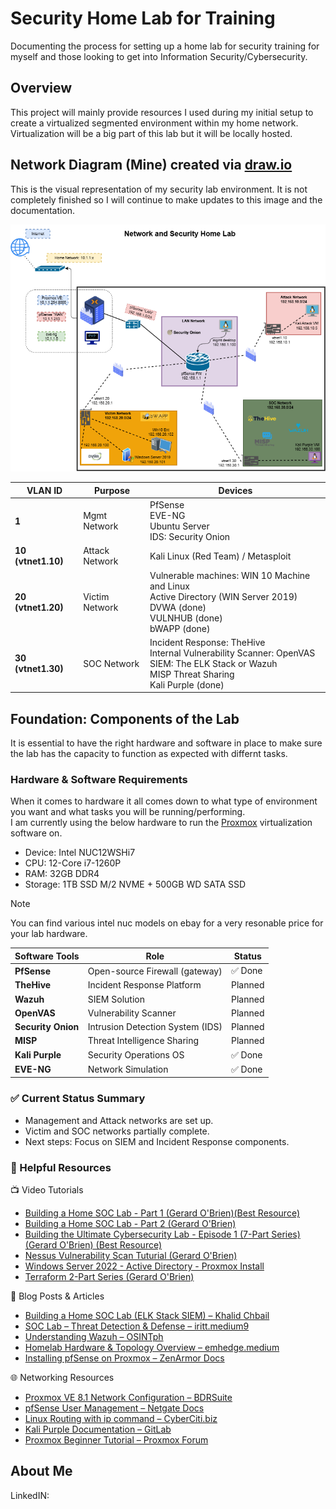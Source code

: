 # Security Home Lab for Training 
Documenting the process for setting up a home lab for security training for myself and those looking to get into Information Security/Cybersecurity. 

## Overview 
This project will mainly provide resources I used during my initial setup to create a virtualized segmented environment within my home network. Virtualization will be a big part of this lab but it will be locally hosted. 

## Network Diagram (Mine) created via [draw.io](https://github.com/jgraph/drawio-desktop)
This is the visual representation of my security lab environment. It is not completely finished so I will continue to make updates to this image and the documentation.

![security lab diagram](https://github.com/kaptain-planet/security-homelab/blob/27631ed60d00d1ed8ae13edb5f432a609366c8e2/HomeLab_2025.png)

| VLAN ID               | Purpose             | Devices |
| --------------------- | ------------------- | ------- |
| **1**                 | Mgmt Network        | PfSense <br> EVE-NG <br> Ubuntu Server <br> IDS: Security Onion | 
| **10 (vtnet1.10)**    | Attack Network      | Kali Linux (Red Team) / Metasploit |
| **20 (vtnet1.20)**    | Victim Network      | Vulnerable machines: WIN 10 Machine and Linux <br> Active Directory (WIN Server 2019) <br> DVWA (done) <br> VULNHUB (done) <br> bWAPP (done) |
| **30 (vtnet1.30)**    | SOC Network         | Incident Response: TheHive <br> Internal Vulnerability Scanner: OpenVAS <br> SIEM: The ELK Stack or Wazuh <br> MISP Threat Sharing  <br> Kali Purple (done) |

## Foundation: Components of the Lab
It is essential to have the right hardware and software in place to make sure the lab has the capacity to function as expected with differnt tasks. 

### Hardware & Software Requirements 
When it comes to hardware it all comes down to what type of environment you want and what tasks you will be running/performing. <br> 
I am currently using the below hardware to run the [Proxmox](https://www.proxmox.com/en/) virtualization software on. 

+ Device: Intel NUC12WSHi7
+ CPU: 12-Core i7-1260P
+ RAM: 32GB DDR4
+ Storage: 1TB SSD M/2 NVME + 500GB WD SATA SSD

> [!NOTE]
> You can find various intel nuc models on ebay for a very resonable price for your lab hardware.

| Software Tools        | Role                             | Status  |
| --------------------- | -------------------------------- | ------- |
| **PfSense**           | Open-source Firewall (gateway)   | ✅ Done |
| **TheHive**           | Incident Response Platform       | Planned |
| **Wazuh**             | SIEM Solution                    | Planned |
| **OpenVAS**           | Vulnerability Scanner            | Planned |
| **Security Onion**    | Intrusion Detection System (IDS) | Planned |
| **MISP**              | Threat Intelligence Sharing      | Planned |
| **Kali Purple**       | Security Operations OS           | ✅ Done |
| **EVE-NG**            | Network Simulation               | ✅ Done |

### ✅ Current Status Summary

+ Management and Attack networks are set up.
+ Victim and SOC networks partially complete.
+ Next steps: Focus on SIEM and Incident Response components.

### 🔗 Helpful Resources
📺 Video Tutorials

+ [Building a Home SOC Lab - Part 1 (Gerard O'Brien)(Best Resource)](https://www.youtube.com/watch?v=gTCZ-g-cbbE)
+ [Building a Home SOC Lab - Part 2 (Gerard O'Brien)](https://www.youtube.com/watch?v=XIvn0ZDSmKA)
+ [Building the Ultimate Cybersecurity Lab - Episode 1 (7-Part Series) (Gerard O'Brien) (Best Resource)](https://youtu.be/XIvn0ZDSmKA?si=h53nOC22MWdXaaV0)
+ [Nessus Vulnerability Scan Tuturial (Gerard O'Brien)](https://youtu.be/FANQcjzVfzg?si=uAiAcSUjo-q7Kp0F)
+ [Windows Server 2022 - Active Directory - Proxmox Install](https://www.youtube.com/watch?v=bEoGu50G09E)
+ [Terraform 2-Part Series (Gerard O'Brien) ](https://youtu.be/roCHue3uPD4?si=gLfEyy46Mlv0ioon)

📘 Blog Posts & Articles

+ [Building a Home SOC Lab (ELK Stack SIEM) – Khalid Chbail](https://medium.com/@khalid.chbail4/building-a-home-soc-lab-part-1-elk-stack-siem-solution-b82dd396836f)
+ [SOC Lab – Threat Detection & Defense – iritt.medium9](https://iritt.medium.com/soc-lab-building-a-cybersecurity-environment-for-threat-detection-and-defense-7785ef70c75e)
+ [Understanding Wazuh – OSINTph](https://osintph.medium.com/understanding-wazuh-the-free-open-source-security-platform-for-xdr-siem-48b3c3dfba9d)
+ [Homelab Hardware & Topology Overview – emhedge.medium](https://medium.com/@emhedge/homelab-learning-a-general-overview-of-my-homelab-hardware-and-topology-d4ef3a7336b1)
+ [Installing pfSense on Proxmox – ZenArmor Docs](https://www.zenarmor.com/docs/network-security-tutorials/how-to-install-pfsense-software-on-proxmox)

🌐 Networking Resources

+ [Proxmox VE 8.1 Network Configuration – BDRSuite](https://www.bdrsuite.com/blog/understanding-network-configuration-in-proxmox-ve-8-1/)
+ [pfSense User Management – Netgate Docs](https://docs.netgate.com/pfsense/en/latest/usermanager/defaults.html)
+ [Linux Routing with ip command – CyberCiti.biz](https://www.cyberciti.biz/faq/howto-linux-configuring-default-route-with-ipcommand/)
+ [Kali Purple Documentation – GitLab](https://gitlab.com/kalilinux/kali-purple/documentation/-/wikis/home)
+ [Proxmox Beginner Tutorial – Proxmox Forum](https://forum.proxmox.com/threads/proxmox-beginner-tutorial-how-to-set-up-your-first-virtual-machine-on-a-secondary-hard-disk.59559/)

## About Me 
LinkedIN: 









